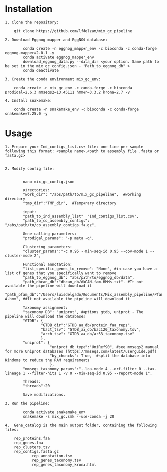 # Installation

	1. Clone the repository:

		git clone https://github.com/lfdelzam/mix_gc_pipeline

	2. Download Eggnog mapper and EggNOG database:

			conda create -n eggnog_mapper_env -c bioconda -c conda-forge eggnog-mapper=2.0.1 -y
			conda activate eggnog_mapper_env
			download_eggnog_data.py --data_dir <your option. Same path to be set in the mix_gc_config.json - "Path_to_eggnog_db" >
			conda deactivate

	3. Create the conda environment mix_gc_env:

		conda create -n mix_gc_env -c conda-forge -c bioconda prodigal=2.6.3 mmseqs2=13.45111 hmmer=3.3.2 krona=2.7 -y

	4. Install snakemake:

		conda create -n snakemake_env -c bioconda -c conda-forge snakemake=7.25.0 -y

# Usage

	1. Prepare your Ind_contigs_list.csv file: one line per sample following this format: <sample name>,<path to assembly file .fasta or fasta.gz>


	2. Modify config file:


			nano mix_gc_config.json

			Directories:
			"work_dir": "/abs/path/to/mix_gc_pipeline",  #working directory
			"tmp_dir":"TMP_dir",  #Temporary directory

			input:
			"path_to_ind_assembly_list": "Ind_contigs_list.csv",
			"path_to_co_assembly_contigs": "/abs/path/to/co_assembly_contigs.fa.gz",

			Gene calling parameters:
			"prodigal_params": "-p meta -q",

			Clustering parameters:
			"cluster_params":"-c 0.95 --min-seq-id 0.95 --cov-mode 1 --cluster-mode 2",

			Functional annotation:
			"list_specific_genes_to_remove": "None", #in case you have a list of genes that you specifically want to remove
			"path_to_eggnog_db": "abs/path/to/eggnog_db/data",
			"path_dbcan_db":"dbcan_db/dbCAN-fam-HMMs.txt", #It not available the pipeline will download it
			"path_pfam_db":"/Users/luisdelgado/Documents/Mix_assembly_pipeline/Pfam_db/Pfam-A.hmm", ##It not available the pipeline will download it

			Taxonomy assignment:
			"taxonomy_DB": "uniprot", #options gtdb, uniprot - The pipeline will download the databases
			"GTDB": {
			        "GTDB_dir":"GTDB_aa_db/protein_faa_reps",
			        "bact_tsv": "GTDB_aa_db/bac120_taxonomy.tsv",
			        "arch_tsv": "GTDB_aa_db/ar53_taxonomy.tsv"
			        },
			"uniprot": {
			            "uniprot_db_type":"UniRef90", #see mmseqs2 manual for more Uniprot databases (https://mmseqs.com/latest/userguide.pdf)
			            "by_chuncks": True,  #split the database into Kindoms to reduce the RAM requirements
			            },
			"mmseqs_taxonomy_params":"--lca-mode 4 --orf-filter 0 --tax-lineage 1 --filter-hits 1 -v 0 --min-seq-id 0.95 --report-mode 1",

			Threads:
			"threads":20

			Save modifications.

	3. Run the pipeline:

			conda activate snakemake_env
			snakemake -s mix_gc.smk --use-conda -j 20

	4.	Gene_catalog is the main output folder, containing the following files:

 		rep_proteins.faa
		rep_genes.fna
		rep_clusters.tsv
		rep_contigs.fasta.gz
            	rep_annotation.tsv
            	rep_genes_taxonomy.tsv
            	rep_genes_taxonomy_krona.html
